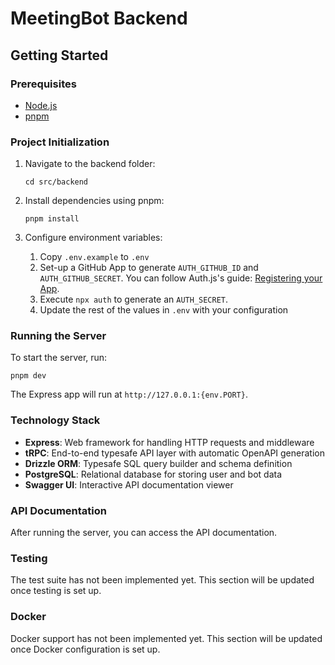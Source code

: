 # MeetingBot Backend

## Getting Started

### Prerequisites

- [Node.js](https://nodejs.org/)
- [pnpm](https://pnpm.io/)

### Project Initialization

1. Navigate to the backend folder:

   ```
   cd src/backend
   ```

2. Install dependencies using pnpm:

   ```
   pnpm install
   ```

3. Configure environment variables:
   1. Copy `.env.example` to `.env`
   2. Set-up a GitHub App to generate `AUTH_GITHUB_ID` and `AUTH_GITHUB_SECRET`. You can follow Auth.js's guide: [Registering your App](https://authjs.dev/guides/configuring-github?framework=next-js#registering-your-app).
   3. Execute `npx auth` to generate an `AUTH_SECRET`.
   4. Update the rest of the values in `.env` with your configuration

### Running the Server

To start the server, run:

```
pnpm dev
```

The Express app will run at `http://127.0.0.1:{env.PORT}`.

### Technology Stack

- **Express**: Web framework for handling HTTP requests and middleware
- **tRPC**: End-to-end typesafe API layer with automatic OpenAPI generation
- **Drizzle ORM**: Typesafe SQL query builder and schema definition
- **PostgreSQL**: Relational database for storing user and bot data
- **Swagger UI**: Interactive API documentation viewer

### API Documentation

After running the server, you can access the API documentation.

### Testing

The test suite has not been implemented yet. This section will be updated once testing is set up.

### Docker

Docker support has not been implemented yet. This section will be updated once Docker configuration is set up.

